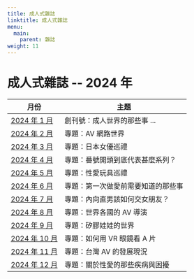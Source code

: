 ```yaml
---
title: 成人式雜誌
linktitle: 成人式雜誌
menu:
  main:
    parent: 雜誌
weight: 11
---
```


# 成人式雜誌 -- 2024 年

月份                   | 主題
-----------------------|-----------------------------------------------------
[2024 年  1 月](202401) | 創刊號：成人世界的那些事 ...
[2024 年  2 月](202402) | 專題：AV 網路世界
[2024 年  3 月](202403) | 專題：日本女優巡禮
[2024 年  4 月](202404) | 專題：番號開頭到底代表甚麼系列？
[2024 年  5 月](202405) | 專題：性愛玩具巡禮
[2024 年  6 月](202406) | 專題：第一次做愛前需要知道的那些事
[2024 年  7 月](202407) | 專題：內向直男該如何交女朋友？
[2024 年  8 月](202408) | 專題：世界各國的 AV 導演
[2024 年  9 月](202409) | 專題：矽膠娃娃的世界
[2024 年 10 月](202410) | 專題：如何用 VR 眼鏡看 A 片
[2024 年 11 月](202411) | 專題：台灣 AV 的發展現況
[2024 年 12 月](202412) | 專題：關於性愛的那些疾病與困擾
